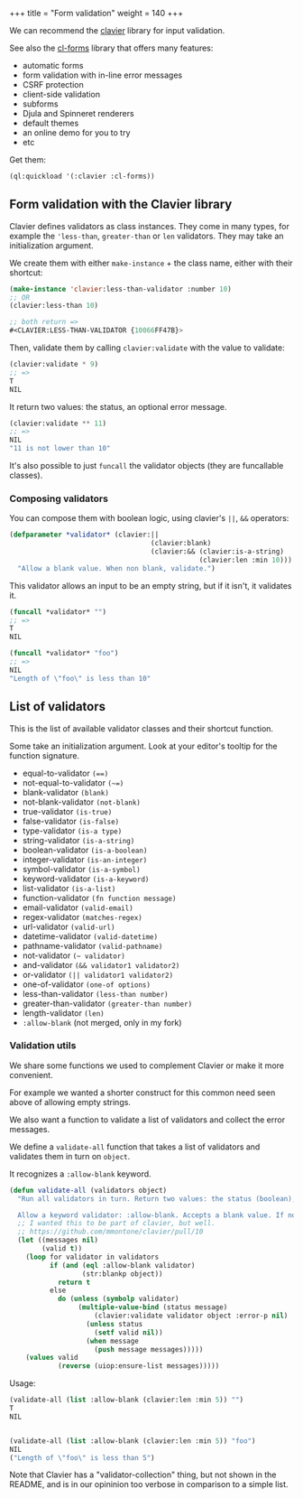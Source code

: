 +++
title = "Form validation"
weight = 140
+++

We can recommend the [clavier](https://github.com/mmontone/clavier/)
library for input validation.

See also the [cl-forms](https://github.com/mmontone/cl-forms) library
that offers many features:

- automatic forms
- form validation with in-line error messages
- CSRF protection
- client-side validation
- subforms
- Djula and Spinneret renderers
- default themes
- an online demo for you to try
- etc

Get them:

```lisp
(ql:quickload '(:clavier :cl-forms))
```

## Form validation with the Clavier library

Clavier defines validators as class instances. They come in many
types, for example the `'less-than`,
`greater-than` or `len` validators. They may
take an initialization argument.

We create them with either `make-instance` + the class name, either with their shortcut:

```lisp
(make-instance 'clavier:less-than-validator :number 10)
;; OR
(clavier:less-than 10)

;; both return =>
#<CLAVIER:LESS-THAN-VALIDATOR {10066FF47B}>
```

Then, validate them by calling `clavier:validate` with the value to validate:

```lisp
(clavier:validate * 9)
;; =>
T
NIL
```

It return two values: the status, an optional error message.

```lisp
(clavier:validate ** 11)
;; =>
NIL
"11 is not lower than 10"
```

It's also possible to just `funcall` the validator objects (they are
funcallable classes).

### Composing validators

You can compose them with boolean logic, using clavier's `||`, `&&` operators:

```lisp
(defparameter *validator* (clavier:||
                                   (clavier:blank)
                                   (clavier:&& (clavier:is-a-string)
                                               (clavier:len :min 10)))
  "Allow a blank value. When non blank, validate.")
```

This validator allows an input to be an empty string, but if it isn't, it validates it.

```lisp
(funcall *validator* "")
;; =>
T
NIL

(funcall *validator* "foo")
;; =>
NIL
"Length of \"foo\" is less than 10"
```

## List of validators

This is the list of available validator classes and their shortcut function.

Some take an initialization argument. Look at your editor's tooltip for the function signature.

* equal-to-validator `(==)`
* not-equal-to-validator `(~=)`
* blank-validator `(blank)`
* not-blank-validator `(not-blank)`
* true-validator `(is-true)`
* false-validator `(is-false)`
* type-validator `(is-a type)`
* string-validator `(is-a-string)`
* boolean-validator `(is-a-boolean)`
* integer-validator `(is-an-integer)`
* symbol-validator `(is-a-symbol)`
* keyword-validator `(is-a-keyword)`
* list-validator `(is-a-list)`
* function-validator `(fn function message)`
* email-validator `(valid-email)`
* regex-validator `(matches-regex)`
* url-validator `(valid-url)`
* datetime-validator `(valid-datetime)`
* pathname-validator `(valid-pathname)`
* not-validator `(~ validator)`
* and-validator `(&& validator1 validator2)`
* or-validator `(|| validator1 validator2)`
* one-of-validator `(one-of options)`
* less-than-validator `(less-than number)`
* greater-than-validator `(greater-than number)`
* length-validator `(len)`
* `:allow-blank` (not merged, only in my fork)

### Validation utils

We share some functions we used to complement Clavier or make it more convenient.

For example we wanted a shorter construct for this common need seen
above of allowing empty strings.

We also want a function to validate a list of validators and collect
the error messages.

We define a `validate-all` function that takes a list of
validators and validates them in turn on `object`.

It recognizes a `:allow-blank` keyword.

```lisp
(defun validate-all (validators object)
  "Run all validators in turn. Return two values: the status (boolean), and a list of messages.

  Allow a keyword validator: :allow-blank. Accepts a blank value. If not blank, validate."
  ;; I wanted this to be part of clavier, but well.
  ;; https://github.com/mmontone/clavier/pull/10
  (let ((messages nil)
        (valid t))
    (loop for validator in validators
          if (and (eql :allow-blank validator)
                  (str:blankp object))
            return t
          else
            do (unless (symbolp validator)
                 (multiple-value-bind (status message)
                     (clavier:validate validator object :error-p nil)
                   (unless status
                     (setf valid nil))
                   (when message
                     (push message messages)))))
    (values valid
            (reverse (uiop:ensure-list messages)))))
```

Usage:

```lisp
(validate-all (list :allow-blank (clavier:len :min 5)) "")
T
NIL


(validate-all (list :allow-blank (clavier:len :min 5)) "foo")
NIL
("Length of \"foo\" is less than 5")
```

Note that Clavier has a "validator-collection" thing, but not shown in
the README, and is in our opininion too verbose in comparison to a
simple list.

